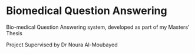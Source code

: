 # Biomedical Question Answering
Bio-medical Question Answering system, developed as part of my Masters' Thesis

Project Supervised by Dr Noura Al-Moubayed